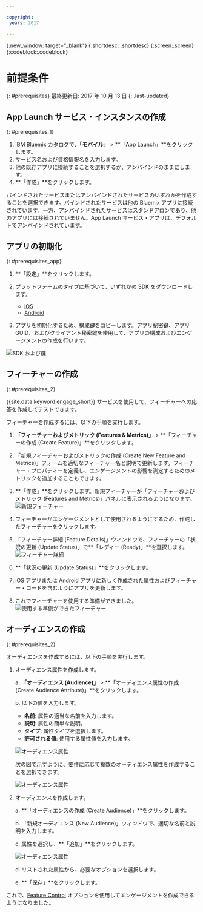 ```yaml
---

copyright:
 years: 2017

---
```


{:new_window: target="_blank"}
{:shortdesc: .shortdesc}
{:screen:.screen}
{:codeblock:.codeblock}

# 前提条件
{: #prerequisites}
最終更新日: 2017 年 10 月 13 日
{: .last-updated}


## App Launch サービス・インスタンスの作成
{: #prerequisites_1}

1. [IBM Bluemix カタログ](https://console.ng.bluemix.net/catalog/)で、**「モバイル」** > **「App Launch」**をクリックします。
2. サービス名および資格情報名を入力します。
3. 他の既存アプリに接続することを選択するか、アンバインドのままにします。
4. **「作成」**をクリックします。


バインドされたサービスまたはアンバインドされたサービスのいずれかを作成することを選択できます。バインドされたサービスは他の Bluemix アプリに接続されています。一方、アンバインドされたサービスはスタンドアロンであり、他のアプリには接続されていません。App Launch サービス・アプリは、デフォルトでアンバインドされています。

## アプリの初期化
{: #prerequisites_app}

1. **「設定」**をクリックします。
1. プラットフォームのタイプに基づいて、いずれかの SDK をダウンロードします。
	- [iOS](https://github.ibm.com/Engage/bms-clientsdk-ios-swift-engage)
	- [Android](https://github.ibm.com/Engage/bms-clientsdk-android-engage)

2. アプリを初期化するため、構成鍵をコピーします。アプリ秘密鍵、アプリ GUID、およびクライアント秘密鍵を使用して、アプリの構成およびエンゲージメントの作成を行います。

![SDK および鍵](images/engagement_settings.gif)

## フィーチャーの作成
{: #prerequisites_2}

{{site.data.keyword.engage_short}} サービスを使用して、フィーチャーへの応答を作成してテストできます。 

フィーチャーを作成するには、以下の手順を実行します。

1. **「フィーチャーおよびメトリック (Features & Metrics)」** > **「フィーチャーの作成 (Create Feature)」**をクリックします。

2. 「新規フィーチャーおよびメトリックの作成 (Create New Feature and Metrics)」フォームを適切なフィーチャー名と説明で更新します。フィーチャー・プロパティーを定義し、エンゲージメントの影響を測定するためのメトリックを追加することもできます。

3. **「作成」**をクリックします。新規フィーチャーが「フィーチャーおよびメトリック (Features and Metrics)」パネルに表示されるようになります。
![新規フィーチャー](images/feature_creating.gif)

4. フィーチャーがエンゲージメントとして使用されるようにするため、作成したフィーチャーをクリックします。

5. 「フィーチャー詳細 (Feature Details)」ウィンドウで、フィーチャーの「状況の更新 (Update Status)」で**「レディー (Ready)」**を選択します。
![フィーチャー詳細](images/feature_details.gif)

6. **「状況の更新 (Update Status)」**をクリックします。

7. iOS アプリまたは Android アプリに新しく作成された属性およびフィーチャー・コードを含むようにアプリを更新します。 

8. これでフィーチャーを使用する準備ができました。
![使用する準備ができたフィーチャー](images/feature_multiple_1.gif)


## オーディエンスの作成
{: #prerequisites_2}

オーディエンスを作成するには、以下の手順を実行します。

1. オーディエンス属性を作成します。 

	a. **「オーディエンス (Audience)」** > **「オーディエンス属性の作成 (Create Audience Attribute)」**をクリックします。

	b. 以下の値を入力します。

	- **名前**: 属性の適当な名前を入力します。
	- **説明**: 属性の簡単な説明。
	- **タイプ**:	属性タイプを選択します。
	- **許可される値**: 使用する属性値を入力します。

	![オーディエンス属性](images/audience_attribute_creation.gif)

	次の図で示すように、要件に応じて複数のオーディエンス属性を作成することを選択できます。
	
	![オーディエンス属性](images/audience_attributes.gif)


2. オーディエンスを作成します。

	a. **「オーディエンスの作成 (Create Audience)」**をクリックします。

	b. 「新規オーディエンス (New Audience)」ウィンドウで、適切な名前と説明を入力します。

	c. 属性を選択し、**「追加」**をクリックします。

	![オーディエンス属性](images/audience_platforms.gif)

	d. リストされた属性から、必要なオプションを選択します。

	e. **「保存」**をクリックします。

これで、[Feature Control](app_feature_toggle.html) オプションを使用してエンゲージメントを作成できるようになりました。
